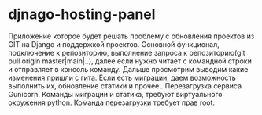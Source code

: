 # djnago-hosting-panel
Приложение которое будет решать проблему с обновления проектов из GIT на Django и поддержкой проектов.
Основной функционал, подключение к репозиторию, выполнение запроса к репозиторию(git pull origin master|main|..), далее если нужно читает с командной строки и отправляет в консоль команду. Дальше просмотрим выводим какие изменения пришли с гита. Если есть миграции, даем возможность выполнить их, обновление статики и прочее.. Перезагрузка сервиса Gunicorn.
Команды миграции и статика, требуют виртуального окружения python.
Команда перезагрузки требует прав root.
